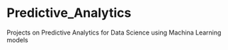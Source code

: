 # Predictive_Analytics
Projects on Predictive Analytics for Data Science using Machina Learning models
